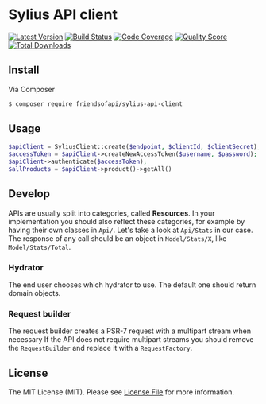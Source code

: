 # Sylius API client

[![Latest Version](https://img.shields.io/github/release/FriendsOfApi/sylius-api-client.svg?style=flat-square)](https://github.com/FriendsOfApi/sylius-api-client/releases)
[![Build Status](https://img.shields.io/travis/FriendsOfApi/sylius-api-client.svg?style=flat-square)](https://travis-ci.org/FriendsOfApi/sylius-api-client)
[![Code Coverage](https://img.shields.io/scrutinizer/coverage/g/FriendsOfApi/sylius-api-client.svg?style=flat-square)](https://scrutinizer-ci.com/g/FriendsOfApi/sylius-api-client)
[![Quality Score](https://img.shields.io/scrutinizer/g/FriendsOfApi/sylius-api-client.svg?style=flat-square)](https://scrutinizer-ci.com/g/FriendsOfApi/sylius-api-client)
[![Total Downloads](https://img.shields.io/packagist/dt/friendsofapi/sylius-api-client.svg?style=flat-square)](https://packagist.org/packages/friendsofapi/sylius-api-client)

## Install

Via Composer

``` bash
$ composer require friendsofapi/sylius-api-client
```

## Usage

``` php
$apiClient = SyliusClient::create($endpoint, $clientId, $clientSecret);
$accessToken = $apiClient->createNewAccessToken($username, $password);
$apiClient->authenticate($accessToken);
$allProducts = $apiClient->product()->getAll()
```

## Develop

APIs are usually split into categories, called **Resources**.
In your implementation you should also reflect these categories, for example by having their own classes in `Api/`.
Let's take a look at `Api/Stats` in our case. The response of any call should be an object in `Model/Stats/X`,
like `Model/Stats/Total`.


### Hydrator

The end user chooses which hydrator to use. The default one should return domain objects.


### Request builder

The request builder creates a PSR-7 request with a multipart stream when necessary
If the API does not require multipart streams you should remove the `RequestBuilder`
and replace it with a `RequestFactory`.



## License

The MIT License (MIT). Please see [License File](LICENSE) for more information.
